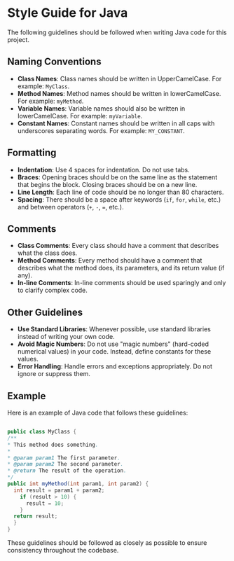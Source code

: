 # Style Guide for Java

The following guidelines should be followed when writing Java code for this project.

## Naming Conventions

- **Class Names**: Class names should be written in UpperCamelCase. For example: `MyClass`.
- **Method Names**: Method names should be written in lowerCamelCase. For example: `myMethod`.
- **Variable Names**: Variable names should also be written in lowerCamelCase. For example: `myVariable`.
- **Constant Names**: Constant names should be written in all caps with underscores separating words. For example: `MY_CONSTANT`.

## Formatting

- **Indentation**: Use 4 spaces for indentation. Do not use tabs.
- **Braces**: Opening braces should be on the same line as the statement that begins the block. Closing braces should be on a new line.
- **Line Length**: Each line of code should be no longer than 80 characters.
- **Spacing**: There should be a space after keywords (`if`, `for`, `while`, etc.) and between operators (`+`, `-`, `=`, etc.).

## Comments

- **Class Comments**: Every class should have a comment that describes what the class does.
- **Method Comments**: Every method should have a comment that describes what the method does, its parameters, and its return value (if any).
- **In-line Comments**: In-line comments should be used sparingly and only to clarify complex code.

## Other Guidelines

- **Use Standard Libraries**: Whenever possible, use standard libraries instead of writing your own code.
- **Avoid Magic Numbers**: Do not use "magic numbers" (hard-coded numerical values) in your code. Instead, define constants for these values.
- **Error Handling**: Handle errors and exceptions appropriately. Do not ignore or suppress them.

## Example

Here is an example of Java code that follows these guidelines:

```Java

public class MyClass {
/**
* This method does something.
*
* @param param1 The first parameter.
* @param param2 The second parameter.
* @return The result of the operation.
*/
public int myMethod(int param1, int param2) {
  int result = param1 + param2;
    if (result > 10) {
      result = 10;
    }
  return result;
  }
}

```


These guidelines should be followed as closely as possible to ensure consistency throughout the codebase.
